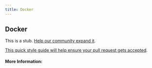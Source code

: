 ```yaml
---
title: Docker
---
```


## Docker

This is a stub. [Help our community expand it](https://github.com/freecodecamp/guides/tree/master/src/pages/articles/tools/docker/index.md).

[This quick style guide will help ensure your pull request gets accepted](https://github.com/freeCodeCamp/guides/blob/master/README.md).

<!-- The article goes here, in GitHub-flavored Markdown. Feel free to add YouTube videos, images, and CodePen/JSBin embeds  -->

#### More Information:
<!-- Please add any articles you think might be helpful to read before writing the article -->


